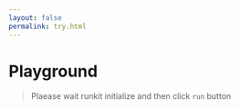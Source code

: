 ```yaml
---
layout: false
permalink: try.html
---
```


# Playground
> Plaease wait runkit initialize and then click `run` button

<Runkit />